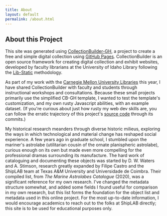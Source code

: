 ```yaml
---
title: About
layout: default
permalink: /about.html
---
```


## About this Project

This site was generated using [CollectionBuilder-GH](https://collectionbuilding.github.io/gh/), a project to create a free and simple digital collection using [GitHub Pages](https://pages.github.com/). CollectionBuilder is an open source framework for creating digital collection and exhibit websites, developed by faculty librarians at the University of Idaho Library following the [Lib-Static](https://lib-static.github.io/) methodology.

As part of my work with the [Carnegie Mellon University Libraries](https://lps.library.cmu.edu/) this year, I have shared CollectionBuilder with faculty and students through instructional workshops and consultations. Because these small projects primarily use the simplified CB-GH template, I wanted to test the template's customization, and my own rusty Javascript abilities, with an example dataset. (If you're curious about just how rusty my web dev skills are, you can follow the erratic trajectory of this project's [source code](https://github.com/taliaperry/astro) through its commits.)

My historical research meanders through diverse historic milieus, exploring the ways in which technological and material change has reshaped social experience. A few years ago in graduate school, I stumbled upon the mariner's astrolabe (utilitarian cousin of the ornate planispheric astrolabe), curious enough on its own but made even more compelling for the professional dramas surrounding its manufacture. The hard work of cataloguing and documenting these objects was started by D. W. Waters and A. Stimson, research greatly expanded by Filipe Castro and the ShipLAB team at Texas A&M University and Universidade de Coimbra. Their compiled list, from _The Marine Astrolabes Catalogue_ (2020), was a significant reference for my own research. I've changed the metadata structure somewhat, and added some fields I found useful for comparison in my own research, but this list forms the foundation for the object list and metadata used in this online project. For the most up-to-date information, I would encourage academics to reach out to the folks at ShipLAB directly; this site is to be used for educational purposes only.

